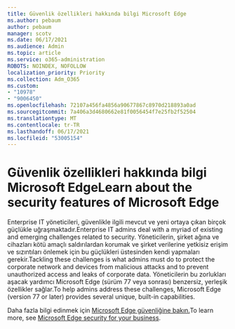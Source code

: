 ```yaml
---
title: Güvenlik özellikleri hakkında bilgi Microsoft Edge
ms.author: pebaum
author: pebaum
manager: scotv
ms.date: 06/17/2021
ms.audience: Admin
ms.topic: article
ms.service: o365-administration
ROBOTS: NOINDEX, NOFOLLOW
localization_priority: Priority
ms.collection: Adm_O365
ms.custom:
- "10978"
- "9006450"
ms.openlocfilehash: 72107a456fa4856a90677867c8970d218893a0ad
ms.sourcegitcommit: 7a406a3d4680662e81f0056454f7e25fb2f52504
ms.translationtype: MT
ms.contentlocale: tr-TR
ms.lasthandoff: 06/17/2021
ms.locfileid: "53005154"
---
```

# <a name="learn-about-the-security-features-of-microsoft-edge"></a><span data-ttu-id="731e6-102">Güvenlik özellikleri hakkında bilgi Microsoft Edge</span><span class="sxs-lookup"><span data-stu-id="731e6-102">Learn about the security features of Microsoft Edge</span></span>

<span data-ttu-id="731e6-103">Enterprise IT yöneticileri, güvenlikle ilgili mevcut ve yeni ortaya çıkan birçok güçlükle uğraşmaktadır.</span><span class="sxs-lookup"><span data-stu-id="731e6-103">Enterprise IT admins deal with a myriad of existing and emerging challenges related to security.</span></span> <span data-ttu-id="731e6-104">Yöneticilerin, şirket ağına ve cihazları kötü amaçlı saldırılardan korumak ve şirket verilerine yetkisiz erişim ve sızıntıları önlemek için bu güçlükleri üstesinden kendi yapmaları gerekir.</span><span class="sxs-lookup"><span data-stu-id="731e6-104">Tackling these challenges is what admins must do to protect the corporate network and devices from malicious attacks and to prevent unauthorized access and leaks of corporate data.</span></span> <span data-ttu-id="731e6-105">Yöneticilerin bu zorlukları aşacak yardımcı Microsoft Edge (sürüm 77 veya sonrası) benzersiz, yerleşik özellikler sağlar.</span><span class="sxs-lookup"><span data-stu-id="731e6-105">To help admins address these challenges, Microsoft Edge (version 77 or later) provides several unique, built-in capabilities.</span></span> 

<span data-ttu-id="731e6-106">Daha fazla bilgi edinmek için [Microsoft Edge güvenliğine bakın.](/DeployEdge/ms-edge-security-for-business)</span><span class="sxs-lookup"><span data-stu-id="731e6-106">To learn more, see [Microsoft Edge security for your business](/DeployEdge/ms-edge-security-for-business).</span></span>